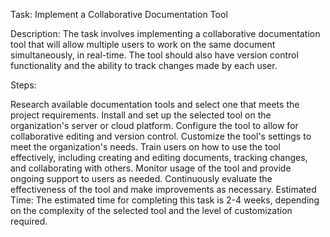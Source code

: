 Task: Implement a Collaborative Documentation Tool

Description: The task involves implementing a collaborative documentation tool that will allow multiple users to work on the same document simultaneously, in real-time. The tool should also have version control functionality and the ability to track changes made by each user.

Steps:

Research available documentation tools and select one that meets the project requirements.
Install and set up the selected tool on the organization's server or cloud platform.
Configure the tool to allow for collaborative editing and version control.
Customize the tool's settings to meet the organization's needs.
Train users on how to use the tool effectively, including creating and editing documents, tracking changes, and collaborating with others.
Monitor usage of the tool and provide ongoing support to users as needed.
Continuously evaluate the effectiveness of the tool and make improvements as necessary.
Estimated Time: The estimated time for completing this task is 2-4 weeks, depending on the complexity of the selected tool and the level of customization required.
